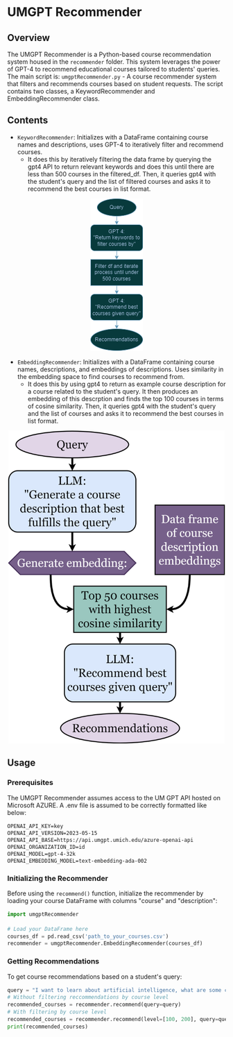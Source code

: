 # UMGPT Recommender

## Overview
The UMGPT Recommender is a Python-based course recommendation system housed in the `recommender` folder. This system leverages the power of GPT-4 to recommend educational courses tailored to students' queries. The main script is: `umgptRecommender.py` - A course recommender system that filters and recommends courses based on student requests.
The script contains two classes, a KeywordRecommender and EmbeddingRecommender class.


## Contents
- `KeywordRecommender`: Initializes with a DataFrame containing course names and descriptions, uses GPT-4 to iteratively filter and recommend courses.
  -  It does this  by iteratively filtering the data frame by querying the gpt4 API to return relevant keywords and does this until there are less than 500 courses in the filtered_df. Then, it queries gpt4 with the student's query and the list of filtered courses and asks it to recommend the best courses in list format. 

<p align="center">
  <img src="KeywordRecommenderDiagram.png" alt="Keyword Recommender Process">
</p>

- `EmbeddingRecommender`: Initializes with a DataFrame containing course names, descriptions, and embeddings of descriptions. Uses similarity in the embedding space to find courses to recommend from.
  -  It does this by using gpt4 to return as example course description for a course related to the student's query. It then produces an embedding of this descrption and finds the top 100 courses in terms of cosine similarity. Then, it queries gpt4 with the student's query and the list of courses and asks it to recommend the best courses in list format. 

<p align="center">
  <img src="EmbRecommenderDiagram.png" alt="Embedding Recommender Process" width="500" height="auto">
</p>

## Usage
### Prerequisites
The UMGPT Recommender assumes access to the UM GPT API hosted on Microsoft AZURE. A .env file is assumed to be correctly formatted like below:
```
OPENAI_API_KEY=key
OPENAI_API_VERSION=2023-05-15
OPENAI_API_BASE=https://api.umgpt.umich.edu/azure-openai-api
OPENAI_ORGANIZATION_ID=id
OPENAI_MODEL=gpt-4-32k
OPENAI_EMBEDDING_MODEL=text-embedding-ada-002
```

### Initializing the Recommender

Before using the `recommend()` function, initialize the recommender by loading your course DataFrame with columns "course" and "description":

```python
import umgptRecommender

# Load your DataFrame here
courses_df = pd.read_csv('path_to_your_courses.csv')
recommender = umgptRecommender.EmbeddingRecommender(courses_df)
```

### Getting Recommendations
To get course recommendations based on a student's query:
```python
query = "I want to learn about artificial intelligence, what are some courses that I could take?"
# Without filtering reccommendations by course level
recommended_courses = recommender.recommend(query=query)
# With filtering by course level
recommended_courses = recommender.recommend(level=[100, 200], query=query)
print(recommended_courses)
```
